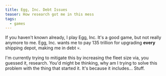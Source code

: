 ```yaml
---
title: Egg, Inc. Debt Issues
teaser: How research got me in this mess
tags:
  - games
---
```

If you haven't known already, I play Egg, Inc. It's a good game, but not really anymore to me. Egg, Inc. wants me to pay 135 trillion for upgrading **every** shipping depot, making me in debt :skull:.



I'm currently trying to mitigate this by increasing the fleet size via, you guessed it, research. You'd might be thinking, why am I trying to solve this problem with the thing that started it. It's because it includes... Stuff.
